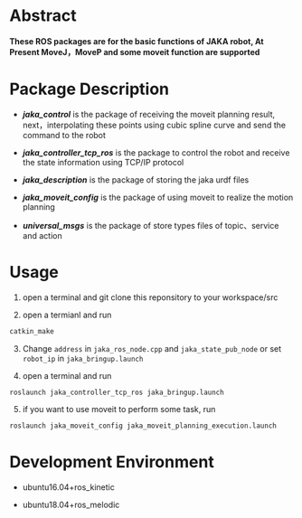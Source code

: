 # Abstract

#### These ROS packages are for the basic functions of JAKA robot, At Present MoveJ，MoveP and some moveit function are supported

# Package Description

* ***jaka_control*** is the package of receiving the moveit planning result, next，interpolating these points using cubic spline curve and send the command to the robot

* ***jaka_controller_tcp_ros*** is the package to control the robot and receive the state information using TCP/IP protocol

* ***jaka_description*** is the package of storing the jaka urdf files

* ***jaka_moveit_config*** is the package of using moveit to realize the motion planning

* ***universal_msgs*** is the package of store types files of topic、service and action

# Usage

1. open a terminal and git clone this reponsitory to your workspace/src

2. open a termianl and run 

```bash 
catkin_make
```

3. Change `address` in `jaka_ros_node.cpp` and `jaka_state_pub_node` or set `robot_ip` in `jaka_bringup.launch`

4. open a terminal and run

```bash
roslaunch jaka_controller_tcp_ros jaka_bringup.launch
```

5. if you want to use moveit to perform some task, run

```bash
roslaunch jaka_moveit_config jaka_moveit_planning_execution.launch
```

# Development Environment

* ubuntu16.04+ros_kinetic

* ubuntu18.04+ros_melodic
